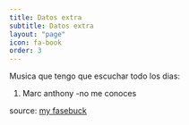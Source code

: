 ```yaml
---
title: Datos extra
subtitle: Datos extra
layout: "page"
icon: fa-book
order: 3
---
```


Musica que tengo que escuchar todo los dias: 

1. Marc anthony -no me conoces










source: [my fasebuck](https://www.facebook.com/J3R3CK)
